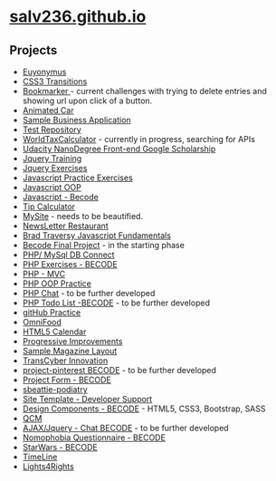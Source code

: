 # [salv236.github.io](https://github.com/salv236/salv236.github.io)

## Projects

* [Euyonymus](http://salvatoresaia.com/euonymus/)
* [CSS3 Transitions](https://github.com/salv236/html-elements-transitions)
* [Bookmarker ](https://github.com/salv236/Bookmarker) -  current challenges with trying to delete entries and showing url upon click of a button.
* [Animated Car ](https://github.com/salv236/animated-car)
* [Sample Business Application](https://github.com/salv236/sample-business-application)
* [Test Repository](https://github.com/salv236/test-repository)
* [WorldTaxCalculator](https://github.com/salv236/worldTaxCalculator) - currently in progress, searching for APIs
* [Udacity NanoDegree Front-end Google Scholarship](https://github.com/salv236/Udacity-Frontend-Scholarship)
* [Jquery Training](https://github.com/salv236/jquery-training)
* [Jquery Exercises](https://github.com/salv236?page=2&tab=repositories)
* [Javascript Practice Exercises](https://github.com/salv236/javascript-practise-exercises)
* [Javascript OOP](https://github.com/salv236/Javascript-OOP)
* [Javascript - Becode](https://github.com/salv236/Javascript)
* [Tip Calculator](https://github.com/salv236/javascript-calculator)
* [MySite](https://github.com/salv236/MySite) -  needs to be beautified.
* [NewsLetter Restaurant](https://github.com/salv236/newsletter-restaurant)
* [Brad Traversy Javascript Fundamentals](https://github.com/salv236/BradTraversyJSFundametals)
* [Becode Final Project](https://github.com/salv236/Becode-Final-Project) - in the starting phase
* [PHP/ MySql DB Connect](https://github.com/salv236/mysql-summary)
* [PHP Exercises - BECODE](https://github.com/salv236/BecodeExercisesPHP)
* [PHP - MVC](https://github.com/salv236/mvc-php)
* [PHP OOP Practice](https://github.com/salv236/php-oop-practise)
* [PHP Chat](https://github.com/salv236?page=2&tab=repositories) -  to be further developed
* [PHP Todo List  -BECODE](https://github.com/salv236/ToDoList-PHP) - to be further developed
* [gitHub Practice](https://github.com/salv236/github-practise)
* [OmniFood](https://github.com/salv236/omifood)
* [HTML5 Calendar](https://github.com/salv236/calendar)
* [Progressive Improvements](https://github.com/salv236/progressiveImprovements)
* [Sample Magazine Layout](https://github.com/salv236/sample-magazine-layout)
* [TransCyber Innovation](https://github.com/salv236/transcyber)
* [project-pinterest BECODE](https://github.com/salv236/projet-4-Pinterest) - to be further developed
* [Project Form - BECODE](https://github.com/salv236/projet-1-formulaire)
* [sbeattie-podiatry](https://github.com/salv236/sbeattie-podiatry)
* [Site Template - Developer Support](https://github.com/salv236/site-template-developer-support)
* [Design Components - BECODE](https://github.com/salv236/design-components) - HTML5, CSS3, Bootstrap, SASS
* [QCM](https://github.com/salv236/projet-2-QCM)
* [AJAX/Jquery - Chat BECODE](https://github.com/salv236/Ajax-Jquery-Chat) - to be further developed
* [Nomophobia Questionnaire - BECODE](https://github.com/salv236/nomophobia-questionnaire)
* [StarWars - BECODE](https://github.com/salv236/mysql-summary)
* [TimeLine](https://github.com/salv236/sample-business-application)
* [Lights4Rights](https://github.com/salv236/Lights4Rights)

